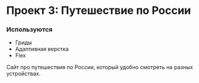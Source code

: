 # Проект 3: Путешествие по России

### Используются
* Гриды
* Адаптивная верстка
* Flex

Cайт про путешествия по России, который удобно смотреть на разных устройствах.